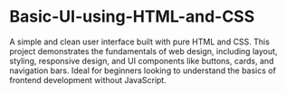 # Basic-UI-using-HTML-and-CSS
A simple and clean user interface built with pure HTML and CSS. This project demonstrates the fundamentals of web design, including layout, styling, responsive design, and UI components like buttons, cards, and navigation bars. Ideal for beginners looking to understand the basics of frontend development without JavaScript.
